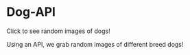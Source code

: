 # Dog-API
Click to see random images of dogs!

Using an API, we grab random images of different breed dogs!
